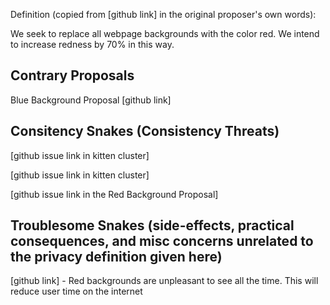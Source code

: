 Definition (copied from [github link] in the original proposer's own words):

We seek to replace all webpage backgrounds with the color red. We intend to increase redness by 70% in this way.

## Contrary Proposals
Blue Background Proposal [github link]

## Consitency Snakes (Consistency Threats)
[github issue link in kitten cluster]

[github issue link in kitten cluster]

[github issue link in the Red Background Proposal]

## Troublesome Snakes (side-effects, practical consequences, and misc concerns unrelated to the privacy definition given here)

[github link] - Red backgrounds are unpleasant to see all the time. This will reduce user time on the internet

